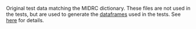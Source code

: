 Original test data matching the MIDRC dictionary. These files are not used in the tests, but are used to generate the [dataframes](../dataframe) used in the tests. See [here](/tests/README.md#How-to-generate-test-dataframes) for details.
